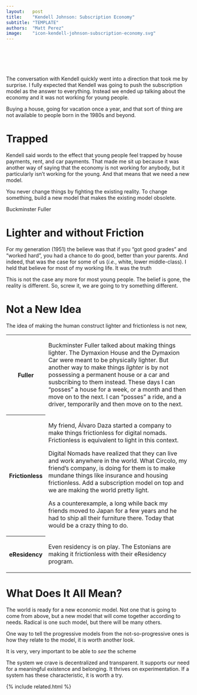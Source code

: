 ```yaml
---
layout:   post
title:    "Kendell Johnson: Subscription Economy"
subtitle: "TEMPLATE"
authors:  "Matt Perez"
image:    "icon-kendell-johnson-subscription-economy.svg"
---
```


<div style="display:none;">
 <p>The conversation with Kendell quickly went into a direction that took me by surprise.</p>
</div>

<h1>&nbsp;</h1>
 <p>The conversation with Kendell quickly went into a direction that took me by surprise. I fully expected that Kendell was going to push the subscription model as the answer to everything. Instead we ended up talking about the economy and it was not working for young people.</p>
 <p>Buying a house, going for vacation once a year, and that sort of thing are not available to people born in the 1980s and beyond.</p>

<h1>Trapped</h1>
 <p>Kendell said words to the effect that young people feel trapped by house payments, rent, and car payments. That made me sit up because it was another way of saying that the economy is not working for anybody, but it particularly isn&rsquo;t working for the young. And that means that we need a new model.</p>
 <div class="_citation">
  <p>You never change things by fighting the existing reality. To change something, build a new model that makes the existing model obsolete.</p>
  <p id="_signature">Buckminster Fuller</p>
 </div>

<h1>Lighter and without Friction</h1>
 <p>For my generation (1951) the believe was that if you &ldquo;got good grades&rdquo; and &ldquo;worked hard&rdquo;, you had a chance to do good, better than your parents. And indeed, that was the case for some of us (<em>i.e.</em>, white, lower middle-class). I held that believe for most of my working life. It was the truth</p>
 <p>This is not the case any more for most young people. The belief is gone, the reality is different. So, screw it, we are going to try something different.</p>

<h1>Not a New Idea</h1>
 <p>The idea of making the human construct lighter and frictionless is not new,</p>
 <div class="_center">
  <table class="_h2table">
   <tr>
    <th>Fuller</th>
    <td>
     <p>Buckminster Fuller talked about making things lighter. The Dymaxion House and the Dymaxion Car were meant to be physically lighter. But another way to make things  <em>lighter</em> is by not possessing a permanent house or a car and susbcribing to them instead. These days I can &ldquo;posses&rdquo; a house for a week, or a month and then move on to the next. I can &ldquo;posses&rdquo; a ride, and a driver, temporarily and then move on to the next.</p>
    </td>
   </tr>
   <tr>
    <th>Frictionless</th>
    <td>
     <p>My friend, &Aacute;lvaro Daza started a company to make things frictionless for digital nomads. Frictionless is equivalent to light in this context.</p>
     <p>Digital Nomads have realized that they can live and work anywhere in the world. What Circolo, my friend&rsquo;s company, is doing for them is to make mundane things like insurance and housing frictionless. Add a subscription model on top and we are making the world pretty light.</p>
     <p>As a counterexample, a long while back my friends moved to Japan for a few years and he had to ship all their furniture there. Today that would be a crazy thing to do.</p>
    </td>
   </tr>
   <tr>
    <th>eResidency</th>
    <td>
     <p>Even residency is on play. The Estonians are making it frictionless with their eResidency program.</p>
    </td>
   </tr>
  </table>
 </div>

<h1>What Does It All Mean?</h1>
 <p>The world is ready for a new economic model. Not one that is going to come from above, but a new model that will come together according to needs. <span class='_paradigm'>Radical</span> is one such model, but there will be many others.</p>
 <p>One way to tell the progressive models from the not-so-progressive ones is how they relate to the  model, it is worth another look.</p>
 <p>It is very, very important to be able to <em>see</em> the  scheme</p>
 <p>The system we crave is decentralized and transparent. It supports our need for a meaningful existence and belonging. It thrives on experimentation. If a system has these characteristic, it is worth a try.</p>

{% include related.html %}